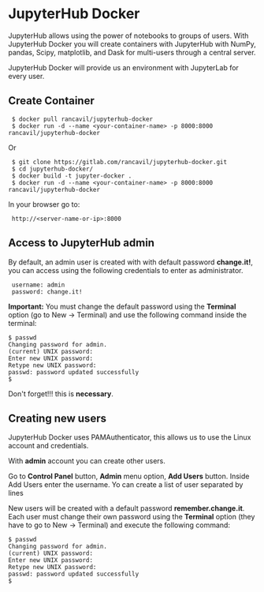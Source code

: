 # JupyterHub Docker

JupyterHub allows using the power of notebooks to groups of users. With JupyterHub Docker you will create containers with JupyterHub with NumPy, pandas, Scipy, matplotlib, and Dask for multi-users through a central server.

JupyterHub Docker will provide us an environment with JupyterLab for every user.

## Create Container

     $ docker pull rancavil/jupyterhub-docker
     $ docker run -d --name <your-container-name> -p 8000:8000 rancavil/jupyterhub-docker

Or

     $ git clone https://gitlab.com/rancavil/jupyterhub-docker.git
     $ cd jupyterhub-docker/
     $ docker build -t jupyter-docker .
     $ docker run -d --name <your-container-name> -p 8000:8000 rancavil/jupyterhub-docker

In your browser go to:

     http://<server-name-or-ip>:8000

## Access to JupyterHub admin

By default, an admin user is created with with default password **change.it!**, you can access using the following credentials to enter as administrator.

     username: admin
     password: change.it!

**Important:** You must change the default password using the **Terminal** option (go to New -> Terminal) and use the following command inside the terminal:

    $ passwd
    Changing password for admin.
    (current) UNIX password:
    Enter new UNIX password:
    Retype new UNIX password:
    passwd: password updated successfully
    $

Don't forget!!! this is **necessary**.

## Creating new users

JupyterHub Docker uses PAMAuthenticator, this allows us to use the Linux account and credentials.

With **admin** account you can create other users.

Go to **Control Panel** button, **Admin** menu option, **Add Users** button. Inside Add Users enter the username. Yo can create a list of user separated by lines

New users will be created with a default password **remember.change.it**. Each user must change their own password using the **Terminal** option (they have to go to New -> Terminal) and execute the following command:

    $ passwd
    Changing password for admin.
    (current) UNIX password:
    Enter new UNIX password:
    Retype new UNIX password:
    passwd: password updated successfully
    $

